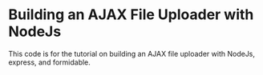 # Building an AJAX File Uploader with NodeJs

This code is for the tutorial on building an AJAX file uploader with NodeJs, express, and formidable.
